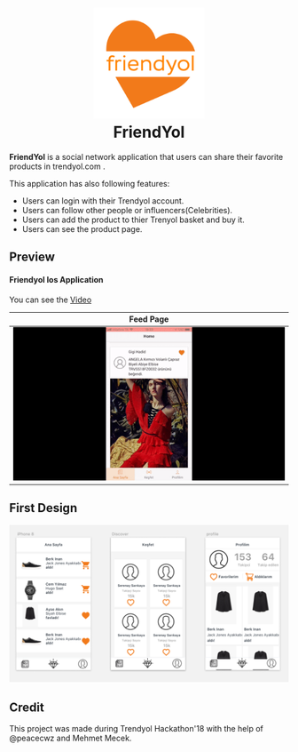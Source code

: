 <h1 align="center">
    <img alt="FriendYol" src="https://raw.githubusercontent.com/berkaybarlas/friendYol/master/images/appIcon.png" width="200px" height="200px" />
  <br />
  FriendYol
</h1>

**FriendYol** is a social network application that users can share their favorite products in trendyol.com .

This application has also following features:
* Users can login with their Trendyol account.
* Users can follow other people or influencers(Celebrities).
* Users can add the product to thier Trenyol basket and buy it.
* Users can see the product page.

## Preview

#### Friendyol Ios Application

You can see the [Video](https://raw.githubusercontent.com/berkaybarlas/friendYol/master/images/video.mp4)

| Feed Page | 
|:---:|
| ![feedPage](https://raw.githubusercontent.com/berkaybarlas/friendYol/master/images/feedPage.gif) | 

## First Design
![design](https://raw.githubusercontent.com/berkaybarlas/friendYol/master/images/initialDesign.png)

## Credit
This project was made during Trendyol Hackathon'18 with the help of @peacecwz and Mehmet Mecek.

